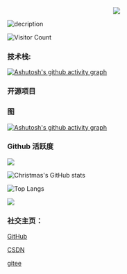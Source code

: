 <!--
**ACodeHX/ACodeHX** is a ✨ _special_ ✨ repository because its `README.md` (this file) appears on your GitHub profile.

Here are some ideas to get you started:

-->

<div align="center"> <img src="https://github-readme-streak-stats.herokuapp.com/?user=ACodeHX" /> </div>

![decription](https://img.shields.io/badge/Gmail-D14836?style=for-the-badge&logo=gmail&logoColor=white****)

![Visitor Count](https://profile-counter.glitch.me/ACodeHX/count.svg)

### **技术栈:**


[![Ashutosh's github activity graph](https://github-readme-activity-graph.cyclic.app/graph?username=ACodeHX&custom_title=This%20is%20a%20title&hide_border=false&bg_color=DEG)](https://github.com/ACodeHX/github-readme-activity-graph)

### 开源项目

### 图

[![Ashutosh's github activity graph](https://github-readme-activity-graph.cyclic.app/graph?username=ACodeHX&bg_color=000000&color=FF1493&line=7B68EE&point=24292e&area=true&area_color=7FFFAA&point=FFFF00&hide_border=falsh&height=600&radius=20&custom_title=<h3>GitHub%20Activity</h3>&card_width=500)](https://github.com/ACodeHX/github-readme-activity-graph)
### Github 活跃度

[![](https://activity-graph.herokuapp.com/graph?username=ACodeHX&theme=dracula)](https://github.com/ashutosh00710/github-readme-activity-graph)

![Christmas's GitHub stats](https://github-readme-stats.vercel.app/api?username=ACodeHX&show_icons=true&theme=tokyonight&card_width=1000&heiht=600)

![Top Langs](https://github-readme-stats.vercel.app/api/top-langs/?username=ACodeHX&langs_count=99&bg_color=0,e684ae,79cbca,4cd89a&card_width=1000)

![](https://github-readme-stats.vercel.app/api/top-langs/?username=ACodeHX&layout=compact&langs_count=150&card_width=1000&card_height=600&bg_color=45,8500FF,FF0000&color=000000&area_color=7FFFAA&radius=20)

### **社交主页：**

[GitHub](https://github.com/ACodeHX)
  
  [CSDN](https://blog.csdn.net/White_shy?spm=1000.2115.3001.5343)

  [gitee](https://gitee.com/ACodeHX)
